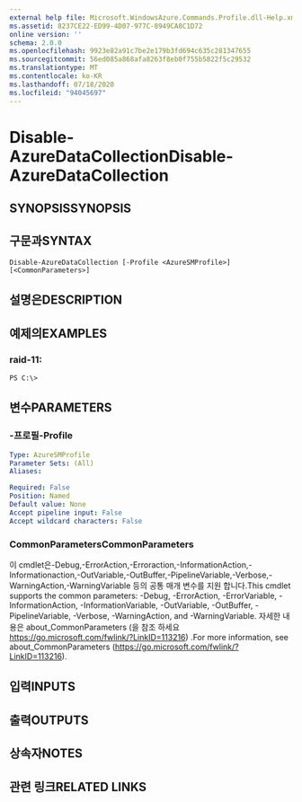 ```yaml
---
external help file: Microsoft.WindowsAzure.Commands.Profile.dll-Help.xml
ms.assetid: 8237CE22-ED99-4D07-977C-8949CA8C1D72
online version: ''
schema: 2.0.0
ms.openlocfilehash: 9923e82a91c7be2e179b3fd694c635c281347655
ms.sourcegitcommit: 56ed085a868afa8263f8eb0f755b5822f5c29532
ms.translationtype: MT
ms.contentlocale: ko-KR
ms.lasthandoff: 07/18/2020
ms.locfileid: "94045697"
---
```

# <span data-ttu-id="842ba-101">Disable-AzureDataCollection</span><span class="sxs-lookup"><span data-stu-id="842ba-101">Disable-AzureDataCollection</span></span>

## <span data-ttu-id="842ba-102">SYNOPSIS</span><span class="sxs-lookup"><span data-stu-id="842ba-102">SYNOPSIS</span></span>

## <span data-ttu-id="842ba-103">구문과</span><span class="sxs-lookup"><span data-stu-id="842ba-103">SYNTAX</span></span>

```
Disable-AzureDataCollection [-Profile <AzureSMProfile>] [<CommonParameters>]
```

## <span data-ttu-id="842ba-104">설명은</span><span class="sxs-lookup"><span data-stu-id="842ba-104">DESCRIPTION</span></span>

## <span data-ttu-id="842ba-105">예제의</span><span class="sxs-lookup"><span data-stu-id="842ba-105">EXAMPLES</span></span>

### <span data-ttu-id="842ba-106">raid-1</span><span class="sxs-lookup"><span data-stu-id="842ba-106">1:</span></span>
```
PS C:\>
```

## <span data-ttu-id="842ba-107">변수</span><span class="sxs-lookup"><span data-stu-id="842ba-107">PARAMETERS</span></span>

### <span data-ttu-id="842ba-108">-프로필</span><span class="sxs-lookup"><span data-stu-id="842ba-108">-Profile</span></span>
```yaml
Type: AzureSMProfile
Parameter Sets: (All)
Aliases: 

Required: False
Position: Named
Default value: None
Accept pipeline input: False
Accept wildcard characters: False
```

### <span data-ttu-id="842ba-109">CommonParameters</span><span class="sxs-lookup"><span data-stu-id="842ba-109">CommonParameters</span></span>
<span data-ttu-id="842ba-110">이 cmdlet은-Debug,-ErrorAction,-Erroraction,-InformationAction,-Informationaction,-OutVariable,-OutBuffer,-PipelineVariable,-Verbose,-WarningAction,-WarningVariable 등의 공통 매개 변수를 지원 합니다.</span><span class="sxs-lookup"><span data-stu-id="842ba-110">This cmdlet supports the common parameters: -Debug, -ErrorAction, -ErrorVariable, -InformationAction, -InformationVariable, -OutVariable, -OutBuffer, -PipelineVariable, -Verbose, -WarningAction, and -WarningVariable.</span></span> <span data-ttu-id="842ba-111">자세한 내용은 about_CommonParameters (을 참조 하세요 https://go.microsoft.com/fwlink/?LinkID=113216) .</span><span class="sxs-lookup"><span data-stu-id="842ba-111">For more information, see about_CommonParameters (https://go.microsoft.com/fwlink/?LinkID=113216).</span></span>

## <span data-ttu-id="842ba-112">입력</span><span class="sxs-lookup"><span data-stu-id="842ba-112">INPUTS</span></span>

## <span data-ttu-id="842ba-113">출력</span><span class="sxs-lookup"><span data-stu-id="842ba-113">OUTPUTS</span></span>

## <span data-ttu-id="842ba-114">상속자</span><span class="sxs-lookup"><span data-stu-id="842ba-114">NOTES</span></span>

## <span data-ttu-id="842ba-115">관련 링크</span><span class="sxs-lookup"><span data-stu-id="842ba-115">RELATED LINKS</span></span>


